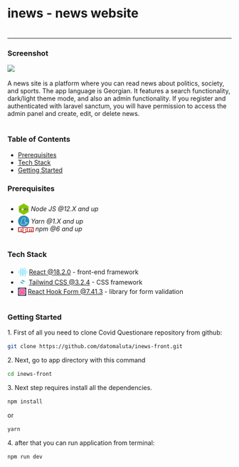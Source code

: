 <div style="display:flex; align-items: center">
  <h1 style="position:relative; top: -6px" >inews - news website</h1>
</div>

---

### Screenshot

![](readme/assets/screenshot.jpg)

A news site is a platform where you can read news about politics, society, and sports. The app language is Georgian. It features a search functionality, dark/light theme mode, and also an admin functionality. If you register and authenticated with laravel sanctum, you will have permission to access the admin panel and create, edit, or delete news.

#

### Table of Contents

- [Prerequisites](#prerequisites)
- [Tech Stack](#tech-stack)
- [Getting Started](#getting-started)

### Prerequisites

- <img src="readme/assets/node.png" width="25" style="position: relative; top: 8px" /> _Node JS @12.X and up_
- <img src="readme/assets/yarn.jpeg" width="25" style="position: relative; top: 7px" /> _Yarn @1.X and up_
- <img src="readme/assets/npm.png" width="35" style="position: relative; top: 4px" /> _npm @6 and up_

#

### Tech Stack

- <img src="readme/assets/react.png" height="18" style="position: relative; top: 4px" /> [React @18.2.0](https://reactjs.org) - front-end framework
- <img src="readme/assets/tailwind.png"  height="20" style="position: relative; top: 4px" /> [Tailwind CSS @3.2.4](https://tailwindcss.com/) - CSS framework
- <img src="readme/assets/react-hook-form.jpg" height="18" style="position: relative; top: 4px" /> [React Hook Form @7.41.3](https://react-hook-form.com/) - library for form validation

#

### Getting Started

1\. First of all you need to clone Covid Questionare repository from github:

```sh
git clone https://github.com/datomaluta/inews-front.git
```

2\. Next, go to app directory with this command

```sh
cd inews-front
```

3\. Next step requires install all the dependencies.

```sh
npm install
```

or

```sh
yarn
```

4\. after that you can run application from terminal:

```sh
npm run dev
```

#
